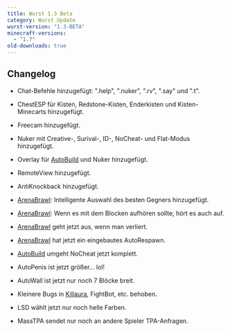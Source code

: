 ```yaml
---
title: Wurst 1.3 Beta
category: Wurst Update
wurst-version: "1.3-BETA"
minecraft-versions:
  - "1.7"
old-downloads: true
---
```

## Changelog

- Chat-Befehle hinzugefügt: ".help", ".nuker", ".rv", ".say" und ".t".

- ChestESP für Kisten, Redstone-Kisten, Enderkisten und Kisten-Minecarts hinzugefügt.

- Freecam hinzugefügt.

- Nuker mit Creative-, Surival-, ID-, NoCheat- und Flat-Modus hinzugefügt.

- Overlay für [AutoBuild](https://wiki.wurstclient.net/autobuild) und Nuker hinzugefügt.

- RemoteView hinzugefügt.

- AntiKnockback hinzugefügt.

- [ArenaBrawl](https://wiki.wurstclient.net/arenabrawl): Intelligente Auswahl des besten Gegners hinzugefügt.

- [ArenaBrawl](https://wiki.wurstclient.net/arenabrawl): Wenn es mit dem Blocken aufhören sollte, hört es auch auf.

- [ArenaBrawl](https://wiki.wurstclient.net/arenabrawl) geht jetzt aus, wenn man verliert.

- [ArenaBrawl](https://wiki.wurstclient.net/arenabrawl) hat jetzt ein eingebautes AutoRespawn.

- [AutoBuild](https://wiki.wurstclient.net/autobuild) umgeht NoCheat jetzt komplett.

- AutoPenis ist jetzt größer... lol!

- AutoWall ist jetzt nur noch 7 Blöcke breit.

- Kleinere Bugs in [Killaura](https://wiki.wurstclient.net/killaura), FightBot, etc. behoben.

- LSD wählt jetzt nur noch helle Farben.

- MassTPA sendet nur noch an andere Spieler TPA-Anfragen.
